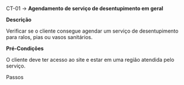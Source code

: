 CT-01 -> **Agendamento de serviço de desentupimento em geral**

**Descrição**

Verificar se o cliente consegue agendar um serviço de desentupimento para ralos,
pias ou vasos sanitários.

**Pré-Condições**

O cliente deve ter acesso ao site e estar em uma região atendida pelo serviço.

Passos

